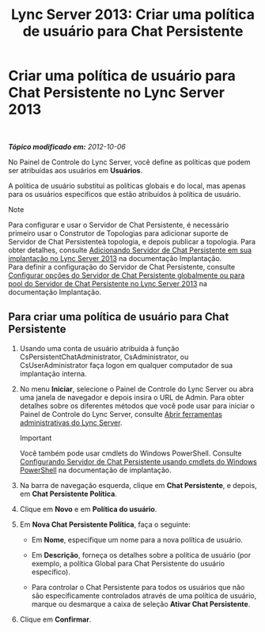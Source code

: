 ﻿---
title: 'Lync Server 2013: Criar uma política de usuário para Chat Persistente'
TOCTitle: Criar uma política de usuário para Chat Persistente
ms:assetid: aa3774af-d442-4206-8a68-2fbb9102e9d6
ms:mtpsurl: https://technet.microsoft.com/pt-br/library/JJ205170(v=OCS.15)
ms:contentKeyID: 49307743
ms.date: 05/19/2016
mtps_version: v=OCS.15
ms.translationtype: HT
---

# Criar uma política de usuário para Chat Persistente no Lync Server 2013

 

_**Tópico modificado em:** 2012-10-06_

No Painel de Controle do Lync Server, você define as políticas que podem ser atribuídas aos usuários em **Usuários**.

A política de usuário substitui as políticas globais e do local, mas apenas para os usuários específicos que estão atribuídos à política de usuário.

> [!NOTE]  
> Para configurar e usar o Servidor de Chat Persistente, é necessário primeiro usar o Construtor de Topologias para adicionar suporte de Servidor de Chat Persistenteà topologia, e depois publicar a topologia. Para obter detalhes, consulte <a href="lync-server-2013-adding-persistent-chat-server-to-your-deployment.md">Adicionando Servidor de Chat Persistente em sua implantação no Lync Server 2013</a> na documentação Implantação.<br />Para definir a configuração do Servidor de Chat Persistente, consulte <a href="lync-server-2013-configure-persistent-chat-server-options-globally-or-for-persistent-chat-server-pool.md">Configurar opções do Servidor de Chat Persistente globalmente ou para pool do Servidor de Chat Persistente no Lync Server 2013</a> na documentação Implantação.

## Para criar uma política de usuário para Chat Persistente

1.  Usando uma conta de usuário atribuída à função CsPersistentChatAdministrator, CsAdministrator, ou CsUserAdministrator faça logon em qualquer computador de sua implantação interna.

2.  No menu **Iniciar**, selecione o Painel de Controle do Lync Server ou abra uma janela de navegador e depois insira o URL de Admin. Para obter detalhes sobre os diferentes métodos que você pode usar para iniciar o Painel de Controle do Lync Server, consulte [Abrir ferramentas administrativas do Lync Server](lync-server-2013-open-lync-server-administrative-tools.md).
    
    > [!IMPORTANT]  
    > Você também pode usar cmdlets do Windows PowerShell. Consulte <a href="configuring-persistent-chat-server-by-using-windows-powershell-cmdlets.md">Configurando Servidor de Chat Persistente usando cmdlets do Windows PowerShell</a> na documentação de implantação.

3.  Na barra de navegação esquerda, clique em **Chat Persistente**, e depois, em **Chat Persistente Política**.

4.  Clique em **Novo** e em **Política do usuário**.

5.  Em **Nova Chat Persistente Política**, faça o seguinte:
    
      - Em **Nome**, especifique um nome para a nova política de usuário.
    
      - Em **Descrição**, forneça os detalhes sobre a política de usuário (por exemplo, a política Global para Chat Persistente do usuário específico).
    
      - Para controlar o Chat Persistente para todos os usuários que não são especificamente controlados através de uma política de usuário, marque ou desmarque a caixa de seleção **Ativar Chat Persistente**.

6.  Clique em **Confirmar**.

